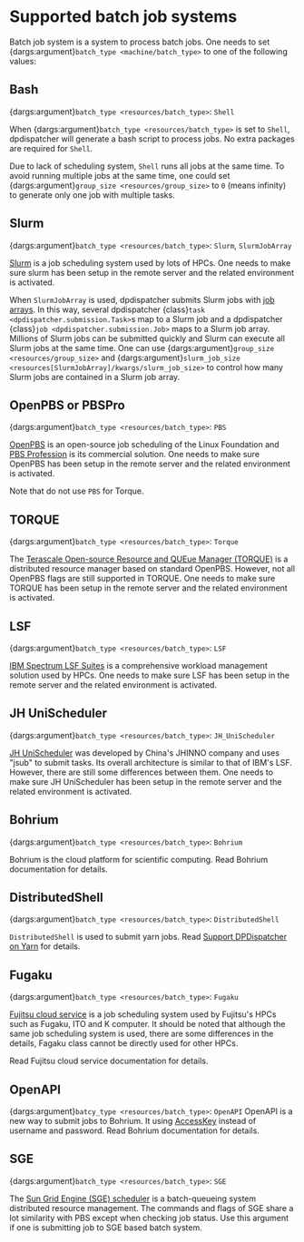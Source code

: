 # Supported batch job systems

Batch job system is a system to process batch jobs.
One needs to set {dargs:argument}`batch_type <machine/batch_type>` to one of the following values:

## Bash

{dargs:argument}`batch_type <resources/batch_type>`: `Shell`

When {dargs:argument}`batch_type <resources/batch_type>` is set to `Shell`, dpdispatcher will generate a bash script to process jobs.
No extra packages are required for `Shell`.

Due to lack of scheduling system, `Shell` runs all jobs at the same time.
To avoid running multiple jobs at the same time, one could set {dargs:argument}`group_size <resources/group_size>` to `0` (means infinity) to generate only one job with multiple tasks.

## Slurm

{dargs:argument}`batch_type <resources/batch_type>`: `Slurm`, `SlurmJobArray`

[Slurm](https://slurm.schedmd.com/) is a job scheduling system used by lots of HPCs.
One needs to make sure slurm has been setup in the remote server and the related environment is activated.

When `SlurmJobArray` is used, dpdispatcher submits Slurm jobs with [job arrays](https://slurm.schedmd.com/job_array.html).
In this way, several dpdispatcher {class}`task <dpdispatcher.submission.Task>`s map to a Slurm job and a dpdispatcher {class}`job <dpdispatcher.submission.Job>` maps to a Slurm job array.
Millions of Slurm jobs can be submitted quickly and Slurm can execute all Slurm jobs at the same time.
One can use {dargs:argument}`group_size <resources/group_size>` and {dargs:argument}`slurm_job_size <resources[SlurmJobArray]/kwargs/slurm_job_size>` to control how many Slurm jobs are contained in a Slurm job array.

## OpenPBS or PBSPro

{dargs:argument}`batch_type <resources/batch_type>`: `PBS`

[OpenPBS](https://www.openpbs.org/) is an open-source job scheduling of the Linux Foundation and [PBS Profession](https://www.altair.com/pbs-professional/) is its commercial solution.
One needs to make sure OpenPBS has been setup in the remote server and the related environment is activated.

Note that do not use `PBS` for Torque.

## TORQUE

{dargs:argument}`batch_type <resources/batch_type>`: `Torque`

The [Terascale Open-source Resource and QUEue Manager (TORQUE)](https://adaptivecomputing.com/cherry-services/torque-resource-manager/) is a distributed resource manager based on standard OpenPBS.
However, not all OpenPBS flags are still supported in TORQUE.
One needs to make sure TORQUE has been setup in the remote server and the related environment is activated.

## LSF

{dargs:argument}`batch_type <resources/batch_type>`: `LSF`

[IBM Spectrum LSF Suites](https://www.ibm.com/products/hpc-workload-management) is a comprehensive workload management solution used by HPCs.
One needs to make sure LSF has been setup in the remote server and the related environment is activated.

## JH UniScheduler

{dargs:argument}`batch_type <resources/batch_type>`: `JH_UniScheduler`

[JH UniScheduler](http://www.jhinno.com/m/custom_case_05.html) was developed by China's JHINNO company and uses "jsub" to submit tasks. 
Its overall architecture is similar to that of IBM's LSF. However, there are still some differences between them.  One needs to 
make sure JH UniScheduler has been setup in the remote server and the related environment is activated.

## Bohrium

{dargs:argument}`batch_type <resources/batch_type>`: `Bohrium`

Bohrium is the cloud platform for scientific computing.
Read Bohrium documentation for details.

## DistributedShell

{dargs:argument}`batch_type <resources/batch_type>`: `DistributedShell`

`DistributedShell` is used to submit yarn jobs.
Read [Support DPDispatcher on Yarn](dpdispatcher_on_yarn.md) for details.

## Fugaku

{dargs:argument}`batch_type <resources/batch_type>`: `Fugaku`

[Fujitsu cloud service](https://doc.cloud.global.fujitsu.com/lib/common/jp/hpc-user-manual/) is a job scheduling system used by Fujitsu's HPCs such as Fugaku, ITO and K computer. It should be noted that although the same job scheduling system is used, there are some differences in the details, Fagaku class cannot be directly used for other HPCs.

Read Fujitsu cloud service documentation for details.

## OpenAPI

{dargs:argument}`batcy_type <resources/batch_type>`: `OpenAPI`
OpenAPI is a new way to submit jobs to Bohrium. It using [AccessKey](https://bohrium.dp.tech/personal/setting) instead of username and password. Read Bohrium documentation for details.

## SGE

{dargs:argument}`batch_type <resources/batch_type>`: `SGE`

The [Sun Grid Engine (SGE) scheduler](https://gridscheduler.sourceforge.net) is a batch-queueing system distributed resource management. The commands and flags of SGE share a lot similarity with PBS except when checking job status. Use this argument if one is submitting job to SGE based batch system.

